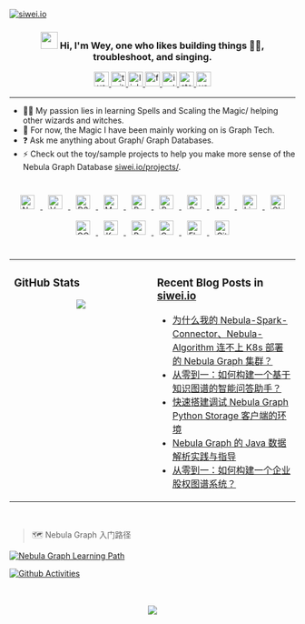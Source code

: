 [![siwei.io](https://user-images.githubusercontent.com/1651790/145577653-3fbbd5a3-8958-42c1-a38c-69ebfc473c50.png)](https://siwei.io)

### <div align="center"><img src="https://raw.githubusercontent.com/iampavangandhi/iampavangandhi/master/gifs/Hi.gif" width="30px"> Hi, I'm Wey,  one who likes building things 👨‍💻, troubleshoot, and singing.</div>

<div align="center">
    <a href="https://siwei.io/" target="_blank">
        <img src=https://img.shields.io/badge/blog-siwei.io-red?&style=for-the-badge alt=youtube style="margin-bottom: 5px;" height="26" />
    </a>
    <a href="https://twitter.com/wey_gu" target="_blank">
        <img src=https://img.shields.io/badge/twitter-%2300acee.svg?&style=for-the-badge&logo=twitter&logoColor=white alt=twitter style="margin-bottom: 5px;" height="26" />
    </a>
    <a href="https://linkedin.com/in/weygu" target="_blank">
        <img src=https://img.shields.io/badge/linkedin-%231E77B5.svg?&style=for-the-badge&logo=linkedin&logoColor=white alt=linkedin style="margin-bottom: 5px;" height="26" />
    </a>
    <a href="https://www.facebook.com/Weyl.GU" target="_blank">
        <img src=https://img.shields.io/badge/facebook-%232E87FB.svg?&style=for-the-badge&logo=facebook&logoColor=white alt=facebook style="margin-bottom: 5px;" height="26" />
    </a>
    <a href="https://instagram.com/siwei.gu" target="_blank">
        <img src=https://img.shields.io/badge/instagram-%23000000.svg?&style=for-the-badge&logo=instagram&logoColor=white alt=instagram style="margin-bottom: 5px;" height="26" />
    </a>
    <a href="https://stackoverflow.com/users/1402404" target="_blank">
        <img src=https://img.shields.io/badge/stackoverflow-%23F28032.svg?&style=for-the-badge&logo=stackoverflow&logoColor=white alt=stackoverflow style="margin-bottom: 5px;" height="26" />
    </a>
    <a href="https://www.youtube.com/user/wey_gu" target="_blank">
        <img src=https://img.shields.io/badge/youtube-%23EE4831.svg?&style=for-the-badge&logo=youtube&logoColor=white alt=youtube style="margin-bottom: 5px;" height="26" />
    </a>
</div>


---------------------------

- 🧙🏻 My passion lies in learning Spells and Scaling the Magic/ helping other wizards and witches.
- 🧚 For now, the Magic I have been mainly working on is Graph Tech.
- ❓ Ask me anything about Graph/ Graph Databases.
- ⚡ Check out the toy/sample projects to help you make more sense of the Nebula Graph Database [siwei.io/projects/](https://siwei.io/projects/).

<br/>

<div align="center">
    <a href="https://github.com/vesoft-inc/nebula/" target="_blank">
        <img style="margin: 10px" src="https://user-images.githubusercontent.com/1651790/145546317-64dba859-6d7b-4243-a8b7-0e3e64004dc9.png" alt="Nebula Graph" height="25" />
    </a>
    <a href="https://github.com/vuejs/vue" target="_blank">
        <img style="margin: 10px" src="https://profilinator.rishav.dev/skills-assets/vuejs-original-wordmark.svg" alt="Vue.js" height="25" />
    </a>
    <a href="https://github.com/d3/d3" target="_blank">
        <img style="margin: 10px" src="https://profilinator.rishav.dev/skills-assets/d3js-original.svg" alt="D3.js" height="25" />
    </a>
    <a href="https://github.com/mysql/mysql-server" target="_blank">
        <img style="margin: 10px" src="https://profilinator.rishav.dev/skills-assets/mysql-original-wordmark.svg" alt="MySQL" height="25" />
    </a>
    <a href="https://github.com/postgres/postgres" target="_blank">
        <img style="margin: 10px" src="https://profilinator.rishav.dev/skills-assets/postgresql-original-wordmark.svg" alt="PostgreSQL" height="25" />
    </a>
    <a href="https://github.com/redis/redis" target="_blank">
        <img style="margin: 10px" src="https://profilinator.rishav.dev/skills-assets/redis-original-wordmark.svg" alt="Redis" height="25" />
    </a>
    <a href="https://github.com/python/cpython" target="_blank">
        <img style="margin: 10px" src="https://profilinator.rishav.dev/skills-assets/python-original.svg" alt="Python" height="25" />
    </a>
    <a href="https://github.com/nginx/nginx" target="_blank">
        <img style="margin: 10px" src="https://profilinator.rishav.dev/skills-assets/nginx-original.svg" alt="Nginx" height="25" />
    </a>
    <a href="https://github.com/torvalds/linux" target="_blank">
        <img style="margin: 10px" src="https://profilinator.rishav.dev/skills-assets/linux-original.svg" alt="Linux" height="25" />
    </a>
    <a href="https://github.com/chartjs/Chart.js" target="_blank">
        <img style="margin: 10px" src="https://profilinator.rishav.dev/skills-assets/logo-title.svg" alt="Chart.js" height="25" />
    </a>
    <a href="https://cloud.google.com/" target="_blank">
        <img style="margin: 10px" src="https://profilinator.rishav.dev/skills-assets/google_cloud-icon.svg" alt="GCP" height="25" />
    </a>
    <a href="https://github.com/kubernetes/kubernetes" target="_blank">
        <img style="margin: 10px" src="https://profilinator.rishav.dev/skills-assets/kubernetes-icon.svg" alt="Kubernetes" height="25" />
    </a>
    <a href="http://git.savannah.gnu.org/cgit/bash.git/" target="_blank">
        <img style="margin: 10px" src="https://profilinator.rishav.dev/skills-assets/gnu_bash-icon.svg" alt="Bash" height="25" />
    </a>
    <a href="https://www.openstack.org/" target="_blank">
        <img style="margin: 10px" src="https://profilinator.rishav.dev/skills-assets/openstack.png" alt="OpenStack" height="25" />
    </a>
    <a href="https://github.com/pallets/flask" target="_blank">
        <img style="margin: 10px" src="https://profilinator.rishav.dev/skills-assets/flask.png" alt="Flask" height="25" />
    </a>
    <a href="https://github.com/git/git" target="_blank">
        <img style="margin: 10px" src="https://profilinator.rishav.dev/skills-assets/git-scm-icon.svg" alt="Git" height="25" />
    </a>
</div>
<br/>

<table><tr><td valign="top" width="50%">

### GitHub Stats

<div align="center"><img src="https://github-readme-stats.vercel.app/api?username=wey-gu&show_icons=true&theme=react&count_private=true&hide_border=true" align="center" /></div>

</td><td valign="top" width="50%">

### Recent Blog Posts in [siwei.io](https://siwei.io)

<!-- BLOG-POST-LIST:START -->
- [为什么我的 Nebula-Spark-Connector、Nebula-Algorithm 连不上 K8s 部署的 Nebula Graph 集群？](https://siwei.io/nebula-algo-spark-k8s/)
- [从零到一：如何构建一个基于知识图谱的智能问答助手？](https://siwei.io/siwi/)
- [快速搭建调试 Nebula Graph Python Storage 客户端的环境](https://siwei.io/nebula-python-storage-docker-guide/)
- [Nebula Graph 的 Java 数据解析实践与指导](https://siwei.io/nebula-java-happy-parsing-guide/)
- [从零到一：如何构建一个企业股权图谱系统？](https://siwei.io/corp-rel-graph/)
<!-- BLOG-POST-LIST:END -->

</td></tr></table>  
<br/>

> 🗺️ Nebula Graph 入门路径

[![Nebula Graph Learning Path](https://user-images.githubusercontent.com/1651790/145390033-8007d10b-1167-4431-96e1-6a23be0374a5.png)](https://miro.com/app/board/o9J_lhIe7dE=/)

[![Github Activities](https://activity-graph.herokuapp.com/graph?username=wey-gu&theme=react-dark)](https://github.com/wey-gu)

<br/>
<!-- <div align="center"><img src="https://spotify-github-profile.vercel.app/api/view?uid=littlewey&cover_image=true&theme=default" /></div> -->
<br/>

<div align="center">
<img src="https://komarev.com/ghpvc/?username=wey-gu&&style=flat-square" align="center" />
</div>
<br/>
<br/>

<!--
  <div align="center">Generated using <a href="https://profilinator.rishav.dev/" target="_blank">Github Profilinator</a></div>
-->
